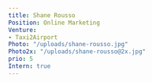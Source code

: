 ```yaml
---
title: Shane Rousso
Position: Online Marketing
Venture:
- Taxi2Airport
Photo: "/uploads/shane-rousso.jpg"
Photo2x: "/uploads/shane-rousso@2x.jpg"
prio: 5
Intern: true
---
```


